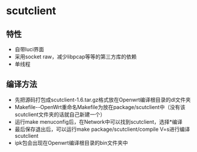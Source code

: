 scutclient
=================

特性
--------
* 自带luci界面
* 采用socket raw，减少libpcap等等的第三方库的依赖
* 单线程

编译方法
--------

* 先把源码打包成scutclient-1.6.tar.gz格式放在Openwrt编译根目录的dl文件夹
* Makefile--OpenWrt重命名Makefile为放在package/scutclient中（没有该scutclient文件夹的话就自己新建一个）
* 运行make menuconfig后，在Network中可以找到scutclient，选择*编译
* 最后保存退出后，可以运行make package/scutclient/compile V=s进行编译scutclient
* ipk包会出现在Openwrt编译根目录的bin文件夹中
